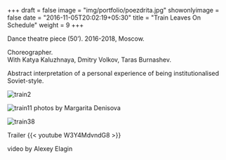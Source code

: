 +++
draft = false
image = "img/portfolio/poezdrita.jpg"
showonlyimage = false
date = "2016-11-05T20:02:19+05:30"
title = "Train Leaves On Schedule"
weight = 9
+++

Dance theatre piece (50’). 
2016-2018, Moscow.
<!--more-->

Choreographer.  
With Katya Kaluzhnaya, Dmitry Volkov, Taras Burnashev.

Abstract interpretation of a personal experience of being institutionalised Soviet-style.


![train2][1]

![train11][2]
photos by Margarita Denisova

![train38][3]



Trailer
{{< youtube W3Y4MdvndG8 >}}

video by Alexey Elagin



[1]: /img/portfolio/train2.jpg
[2]: /img/portfolio/train11.jpg
[3]: /img/portfolio/train-38.jpg